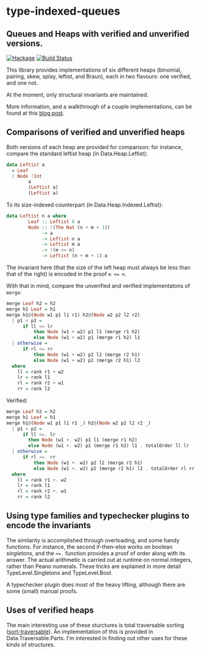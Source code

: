# type-indexed-queues
## Queues and Heaps with verified and unverified versions.

[![Hackage](https://img.shields.io/hackage/v/type-indexed-queues.svg)](https://hackage.haskell.org/package/type-indexed-queues) [![Build Status](https://travis-ci.org/oisdk/type-indexed-queues.svg?branch=master)](https://travis-ci.org/oisdk/type-indexed-queues)

This library provides implementations of six different heaps
(binomial, pairing, skew, splay, leftist, and Braun), each in two
flavours: one verified, and one not.

At the moment, only structural invariants are maintained.

More information, and a walkthrough of a couple implementations, can be found at this [blog post](http://doisinkidney.com/posts/2017-04-23-verifying-data-structures-in-haskell-lhs.html).

## Comparisons of verified and unverified heaps
Both versions of each heap are provided for comparison: for
instance, compare the standard leftist heap (in
Data.Heap.Leftist):

```haskell
data Leftist a
  = Leaf
  | Node !Int
        a
        (Leftist a)
        (Leftist a)
```

To its size-indexed counterpart (in Data.Heap.Indexed.Leftist):

```haskell
data Leftist n a where
        Leaf :: Leftist 0 a
        Node :: !(The Nat (n + m + 1))
             -> a
             -> Leftist n a
             -> Leftist m a
             -> !(m <= n)
             -> Leftist (n + m + 1) a
```

The invariant here (that the size of the left heap must
always be less than that of the right) is encoded in the
proof `m <= n`.
 
With that in mind, compare the unverified and verified
implementatons of `merge`:

```haskell
merge Leaf h2 = h2
merge h1 Leaf = h1
merge h1@(Node w1 p1 l1 r1) h2@(Node w2 p2 l2 r2)
  | p1 < p2 =
      if ll <= lr
          then Node (w1 + w2) p1 l1 (merge r1 h2)
          else Node (w1 + w2) p1 (merge r1 h2) l1
  | otherwise =
      if rl <= rr
          then Node (w1 + w2) p2 l2 (merge r2 h1)
          else Node (w1 + w2) p2 (merge r2 h1) l2
  where
    ll = rank r1 + w2
    lr = rank l1
    rl = rank r2 + w1
    rr = rank l2
```

Verified:

```haskell
merge Leaf h2 = h2
merge h1 Leaf = h1
merge h1@(Node w1 p1 l1 r1 _) h2@(Node w2 p2 l2 r2 _)
  | p1 < p2 =
      if ll <=. lr
        then Node (w1 +. w2) p1 l1 (merge r1 h2)
        else Node (w1 +. w2) p1 (merge r1 h2) l1 . totalOrder ll lr
  | otherwise =
      if rl <=. rr
          then Node (w1 +. w2) p2 l2 (merge r2 h1)
          else Node (w1 +. w2) p2 (merge r2 h1) l2 . totalOrder rl rr
  where
    ll = rank r1 +. w2
    lr = rank l1
    rl = rank r2 +. w1
    rr = rank l2
```

## Using type families and typechecker plugins to encode the invariants
The similarity is accomplished through overloading, and some
handy functions. For instance, the second if-then-else works
on boolean *singletons*, and the `<=.` function provides a
proof of order along with its answer. The actual arithmetic
is carried out at runtime on normal integers, rather than
Peano numerals. These tricks are explained in more detail
TypeLevel.Singletons and TypeLevel.Bool.

A typechecker plugin does most of the heavy lifting, although
there are some (small) manual proofs.

## Uses of verified heaps
The main interesting use of these sturctures is total traversable
sorting ([sort-traversable](https://github.com/treeowl/sort-traversable)).
An implementation of this is provided in Data.Traversable.Parts. I'm
interested in finding out other uses for these kinds of structures.
